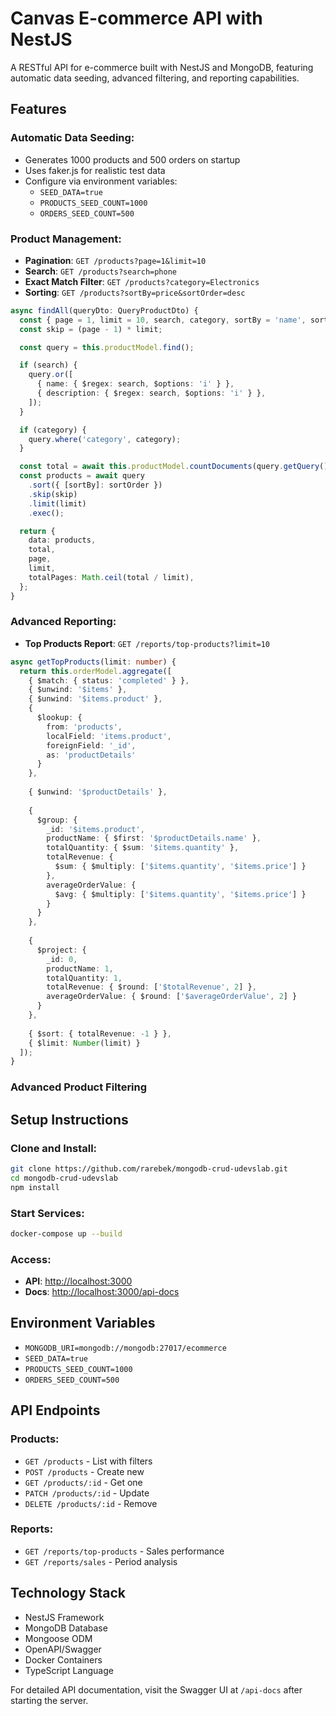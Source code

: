# Canvas E-commerce API with NestJS

A RESTful API for e-commerce built with NestJS and MongoDB, featuring automatic data seeding, advanced filtering, and reporting capabilities.

## Features

### Automatic Data Seeding:
- Generates 1000 products and 500 orders on startup
- Uses faker.js for realistic test data
- Configure via environment variables:
  - `SEED_DATA=true`
  - `PRODUCTS_SEED_COUNT=1000`
  - `ORDERS_SEED_COUNT=500`

### Product Management:
- **Pagination**: `GET /products?page=1&limit=10`
- **Search**: `GET /products?search=phone`
- **Exact Match Filter**: `GET /products?category=Electronics`
- **Sorting**: `GET /products?sortBy=price&sortOrder=desc`

```typescript
async findAll(queryDto: QueryProductDto) {
  const { page = 1, limit = 10, search, category, sortBy = 'name', sortOrder = 'asc' } = queryDto;
  const skip = (page - 1) * limit;

  const query = this.productModel.find();

  if (search) {
    query.or([
      { name: { $regex: search, $options: 'i' } },
      { description: { $regex: search, $options: 'i' } },
    ]);
  }

  if (category) {
    query.where('category', category);
  }

  const total = await this.productModel.countDocuments(query.getQuery());
  const products = await query
    .sort({ [sortBy]: sortOrder })
    .skip(skip)
    .limit(limit)
    .exec();

  return {
    data: products,
    total,
    page,
    limit,
    totalPages: Math.ceil(total / limit),
  };
}
```

### Advanced Reporting:
- **Top Products Report**: `GET /reports/top-products?limit=10`

```typescript
async getTopProducts(limit: number) {
  return this.orderModel.aggregate([
    { $match: { status: 'completed' } },
    { $unwind: '$items' },
    { $unwind: '$items.product' },
    {
      $lookup: {
        from: 'products',
        localField: 'items.product',
        foreignField: '_id',
        as: 'productDetails'
      }
    },
    
    { $unwind: '$productDetails' },
    
    {
      $group: {
        _id: '$items.product',
        productName: { $first: '$productDetails.name' },
        totalQuantity: { $sum: '$items.quantity' },
        totalRevenue: { 
          $sum: { $multiply: ['$items.quantity', '$items.price'] }
        },
        averageOrderValue: { 
          $avg: { $multiply: ['$items.quantity', '$items.price'] }
        }
      }
    },
    
    {
      $project: {
        _id: 0,
        productName: 1,
        totalQuantity: 1,
        totalRevenue: { $round: ['$totalRevenue', 2] },
        averageOrderValue: { $round: ['$averageOrderValue', 2] }
      }
    },
    
    { $sort: { totalRevenue: -1 } },
    { $limit: Number(limit) }
  ]);
}
```

### Advanced Product Filtering

## Setup Instructions

### Clone and Install:
```bash
git clone https://github.com/rarebek/mongodb-crud-udevslab.git
cd mongodb-crud-udevslab
npm install
```

### Start Services:
```bash
docker-compose up --build
```

### Access:
- **API**: [http://localhost:3000](http://localhost:3000)
- **Docs**: [http://localhost:3000/api-docs](http://localhost:3000/api-docs)

## Environment Variables

- `MONGODB_URI=mongodb://mongodb:27017/ecommerce`
- `SEED_DATA=true`
- `PRODUCTS_SEED_COUNT=1000`
- `ORDERS_SEED_COUNT=500`

## API Endpoints

### Products:
- `GET /products` - List with filters
- `POST /products` - Create new
- `GET /products/:id` - Get one
- `PATCH /products/:id` - Update
- `DELETE /products/:id` - Remove

### Reports:
- `GET /reports/top-products` - Sales performance
- `GET /reports/sales` - Period analysis

## Technology Stack

- NestJS Framework
- MongoDB Database
- Mongoose ODM
- OpenAPI/Swagger
- Docker Containers
- TypeScript Language

For detailed API documentation, visit the Swagger UI at `/api-docs` after starting the server.
